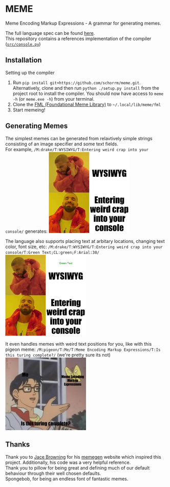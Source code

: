 # MEME
Meme Encoding Markup Expressions - A grammar for generating memes.

The full language spec can be found [here](./language_specs.md). </br>
This repository contains a references implementation of the compiler ([`src/console.py`](./src/console.py))</br>

## Installation

Setting up the compiler
1. Run `pip install git+https://github.com/schorrm/meme.git`. Alternatively, clone and then run `python ./setup.py install` from the project root to install the compiler. 
You should now have access to `meme -h` (or `meme.exe -h`) from your terminal.
2. Clone the [FML (Foundational Meme Library)](https://github.com/schorrm/fml) to `~/.local/lib/meme/fml`
3. Start memeing!

## Generating Memes
The simplest memes can be generated from relavtively simple strings consisting of an image specifier and some text fields.</br>
For example, `/M:drake/T:WYSIWYG/T:Entering weird crap into your console/` generates: <img src="docs/example_drake.png" height="50%" width="50%">

The language also supports placing text at arbitary locations, changing text color, font size, etc:
`/M:drake/T:WYSIWYG/T:Entering weird crap into your console/T:Green Text;CL:green;F:Arial:30/`
<img src="docs/custom_drake.png" height="50%" width="50%">

It even handles memes with weird text positions for you, like with this pigeon meme:
`/M:pigeon/T:Me/T:Meme Encoding Markup Expressions/T:Is this turing complete?/` (we're pretty sure its not) <img src="docs/pigeon_custom_text_fields.png" height="50%" width="50%">

## Thanks
Thank you to [Jace Browning](https://github.com/jacebrowning) for his [memegen](https://github.com/jacebrowning/memegen) website which inspired this project. Additionally, his code was a very helpful reference.</br>
Thank you to pillow for being great and defining much of our default behaviour through their well chosen defaults.<br>
Spongebob, for being an endless font of fantastic memes.
